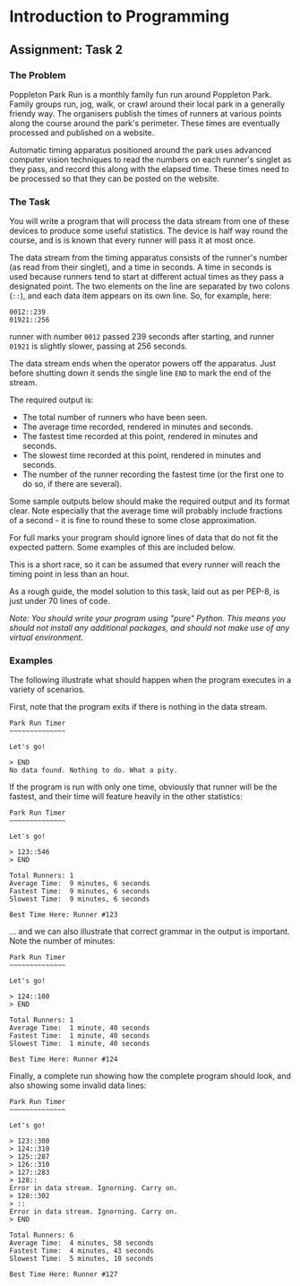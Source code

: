 # Introduction to Programming

## Assignment: Task 2

### The Problem

Poppleton Park Run is a monthly family fun run around Poppleton Park. Family groups run, jog, walk, or crawl
around their local park in a generally friendy way. The organisers publish the times of runners
at various points along the course around the park's perimeter. These times are eventually processed and published
on a website.

Automatic timing apparatus positioned around the park uses advanced computer vision techniques to read the numbers 
on each runner's singlet as they pass, and record this along with the elapsed time. These times need to be 
processed so that they can be posted on the website.

### The Task

You will write a program that will process the data stream from one of these devices to produce 
some useful statistics. The device is half way round the course, and is is known that every runner will
pass it at most once.

The data stream from the timing apparatus consists of the runner's number (as read from their singlet), and a time
in seconds. A time in seconds is used because runners tend to start at different actual times as they pass a 
designated point. The two elements on the line are separated by two colons (`::`), and each data item 
appears on its own line. So, for example, here:

```text
0012::239
01921::256
```

runner with number `0012` passed 239 seconds after starting, and runner `01921` is slightly slower, passing at
256 seconds.

The data stream ends when the operator powers off the apparatus. Just before shutting down it sends the single 
line `END` to mark the end of the stream.

The required output is:
* The total number of runners who have been seen.
* The average time recorded, rendered in minutes and seconds.
* The fastest time recorded at this point, rendered in minutes and seconds.
* The slowest time recorded at this point, rendered in minutes and seconds.
* The number of the runner recording the fastest time (or the first one to do so, if there are several).

Some sample outputs below should make the required output and its format clear. Note especially that the
average time will probably include fractions of a second - it is fine to round these to some close approximation.

For full marks your program should ignore lines of data that do not fit the expected pattern. Some examples of
this are included below.

This is a short race, so it can be assumed that every runner will reach the timing point in less than an hour.

As a rough guide, the model solution to this task, laid out as per PEP-8, is just under 70 lines of code.

*Note: You should write your program using "pure" Python. This means you should not install any additional packages,
and should not make use of any virtual environment.*

### Examples

The following illustrate what should happen when the program executes in a variety of scenarios. 

First, note that the program exits if there is nothing in the data stream.

```text
Park Run Timer
~~~~~~~~~~~~~~

Let's go!

> END
No data found. Nothing to do. What a pity.
```

If the program is run with only one time, obviously that runner will be the fastest, and their time will feature
heavily in the other statistics:

```text
Park Run Timer
~~~~~~~~~~~~~~

Let's go!

> 123::546
> END

Total Runners: 1
Average Time:  9 minutes, 6 seconds
Fastest Time:  9 minutes, 6 seconds
Slowest Time:  9 minutes, 6 seconds

Best Time Here: Runner #123
```

... and we can also illustrate that correct grammar in the output is important. Note the number of minutes:

```text
Park Run Timer
~~~~~~~~~~~~~~

Let's go!

> 124::100
> END

Total Runners: 1
Average Time:  1 minute, 40 seconds
Fastest Time:  1 minute, 40 seconds
Slowest Time:  1 minute, 40 seconds

Best Time Here: Runner #124
```

Finally, a complete run showing how the complete program should look, and also showing some invalid
data lines:

```text
Park Run Timer
~~~~~~~~~~~~~~

Let's go!

> 123::300
> 124::310
> 125::287
> 126::310
> 127::283
> 128::
Error in data stream. Ignorning. Carry on.
> 128::302
> ::
Error in data stream. Ignorning. Carry on.
> END

Total Runners: 6
Average Time:  4 minutes, 58 seconds
Fastest Time:  4 minutes, 43 seconds
Slowest Time:  5 minutes, 10 seconds

Best Time Here: Runner #127
```
